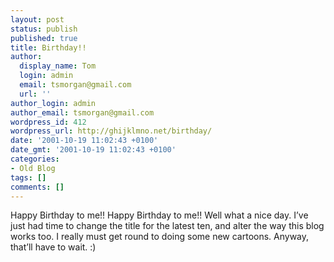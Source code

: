```yaml
---
layout: post
status: publish
published: true
title: Birthday!!
author:
  display_name: Tom
  login: admin
  email: tsmorgan@gmail.com
  url: ''
author_login: admin
author_email: tsmorgan@gmail.com
wordpress_id: 412
wordpress_url: http://ghijklmno.net/birthday/
date: '2001-10-19 11:02:43 +0100'
date_gmt: '2001-10-19 11:02:43 +0100'
categories:
- Old Blog
tags: []
comments: []
---
```

<p>Happy Birthday to me!! Happy Birthday to me!! Well what a nice day. I&#8217;ve just had time to change the title for the latest ten, and alter the way this blog works too. I really must get round to doing some new cartoons. Anyway, that&#8217;ll have to wait. :)</p>

